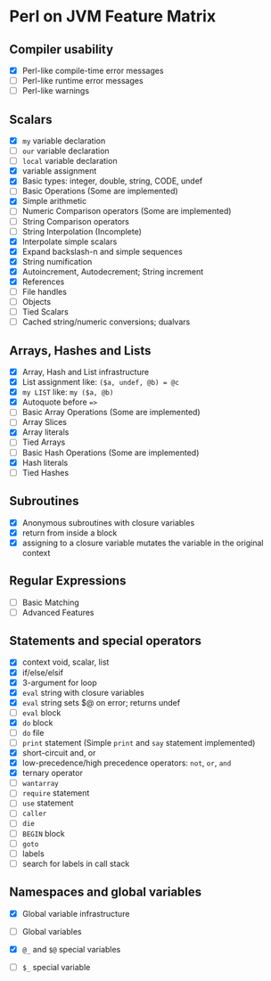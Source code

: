 # Perl on JVM Feature Matrix

## Compiler usability
- [x] Perl-like compile-time error messages
- [ ] Perl-like runtime error messages
- [ ] Perl-like warnings

## Scalars
- [x] `my` variable declaration
- [ ] `our` variable declaration
- [ ] `local` variable declaration
- [x] variable assignment
- [x] Basic types: integer, double, string, CODE, undef
- [ ] Basic Operations (Some are implemented)
- [x] Simple arithmetic
- [ ] Numeric Comparison operators (Some are implemented)
- [ ] String Comparison operators
- [ ] String Interpolation (Incomplete)
- [x] Interpolate simple scalars
- [x] Expand backslash-n and simple sequences
- [x] String numification
- [x] Autoincrement, Autodecrement; String increment
- [x] References
- [ ] File handles
- [ ] Objects
- [ ] Tied Scalars
- [ ] Cached string/numeric conversions; dualvars

## Arrays, Hashes and Lists
- [x] Array, Hash and List infrastructure
- [x] List assignment like: `($a, undef, @b) = @c`
- [x] `my LIST` like: `my ($a, @b)`
- [x] Autoquote before `=>`
- [ ] Basic Array Operations (Some are implemented)
- [ ] Array Slices
- [x] Array literals
- [ ] Tied Arrays
- [ ] Basic Hash Operations (Some are implemented)
- [x] Hash literals
- [ ] Tied Hashes

## Subroutines
- [x] Anonymous subroutines with closure variables
- [x] return from inside a block
- [x] assigning to a closure variable mutates the variable in the original context

## Regular Expressions
- [ ] Basic Matching
- [ ] Advanced Features

## Statements and special operators
- [x] context void, scalar, list
- [x] if/else/elsif
- [x] 3-argument for loop
- [x] `eval` string with closure variables
- [x] `eval` string sets $@ on error; returns undef
- [ ] `eval` block
- [x] `do` block
- [ ] `do` file
- [ ] `print` statement (Simple `print` and `say` statement implemented)
- [x] short-circuit and, or
- [x] low-precedence/high precedence operators: `not`, `or`, `and`
- [x] ternary operator
- [ ] `wantarray`
- [ ] `require` statement
- [ ] `use` statement
- [ ] `caller`
- [ ] `die`
- [ ] `BEGIN` block
- [ ] `goto`
- [ ] labels
- [ ] search for labels in call stack

## Namespaces and global variables
- [x] Global variable infrastructure
- [ ] Global variables
- [x] `@_` and `$@` special variables
- [ ] `$_` special variable

